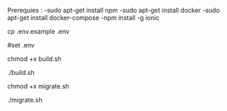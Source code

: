 Prerequies : 
    -sudo apt-get install npm
    -sudo apt-get install docker
    -sudo apt-get install docker-compose
    -npm install -g ionic
    

cp .env.example .env

#set .env

chmod +x build.sh


./build.sh

chmod +x migrate.sh

./migrate.sh